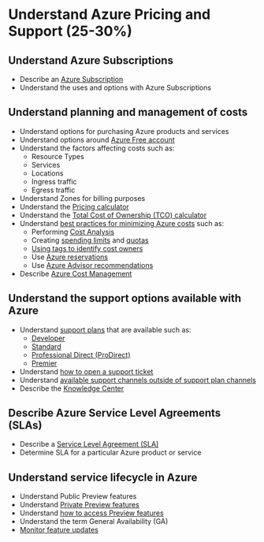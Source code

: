 # Understand Azure Pricing and Support (25-30%)

## Understand Azure Subscriptions

* Describe an [Azure Subscription](https://docs.microsoft.com/en-us/azure/architecture/cloud-adoption/getting-started/azure-resource-access#what-is-an-azure-subscription)
* Understand the uses and options with Azure Subscriptions

## Understand planning and management of costs

* Understand options for purchasing Azure products and services
* Understand options around [Azure Free account](https://azure.microsoft.com/en-ca/free/free-account-faq/)
* Understand the factors affecting costs such as:
    * Resource Types
    * Services
    * Locations
    * Ingress traffic
    * Egress traffic
* Understand Zones for billing purposes
* Understand the [Pricing calculator](https://azure.microsoft.com/en-ca/pricing/calculator/)
* Understand the [Total Cost of Ownership (TCO) calculator](https://azure.microsoft.com/en-ca/pricing/tco/)
* Understand [best practices for minimizing Azure costs](https://docs.microsoft.com/en-us/azure/billing/billing-getting-started) such as:
    * Performing [Cost Analysis](https://docs.microsoft.com/en-us/azure/cost-management/quick-acm-cost-analysis)
    * Creating [spending limits](https://docs.microsoft.com/en-us/azure/billing/billing-spending-limit) and [quotas](https://docs.microsoft.com/en-us/azure/azure-subscription-service-limits)
    * [Using tags to identify cost owners](https://docs.microsoft.com/en-us/azure/azure-resource-manager/resource-group-using-tags)
    * Use [Azure reservations](https://azure.microsoft.com/en-ca/reservations/)
    * Use [Azure Advisor recommendations](https://docs.microsoft.com/en-ca/azure/advisor/advisor-overview)
* Describe [Azure Cost Management](https://docs.microsoft.com/en-us/azure/cost-management/overview-cost-mgt)

## Understand the support options available with Azure

* Understand [support plans](https://azure.microsoft.com/en-ca/support/plans/) that are available such as:
    * [Developer](https://azure.microsoft.com/en-ca/support/plans/developer/)
    * [Standard](https://azure.microsoft.com/en-ca/support/plans/standard/)
    * [Professional Direct (ProDirect)](https://azure.microsoft.com/en-ca/support/plans/prodirect/)
    * [Premier](https://azure.microsoft.com/en-ca/support/plans/premier/)
* Understand [how to open a support ticket](https://azure.microsoft.com/en-ca/support/create-ticket/)
* Understand [available support channels outside of support plan channels](https://azure.microsoft.com/en-ca/support/faq/)
* Describe the [Knowledge Center](https://azure.microsoft.com/en-us/resources/knowledge-center/)

## Describe Azure Service Level Agreements (SLAs)

* Describe a [Service Level Agreement (SLA)](https://azure.microsoft.com/en-ca/support/legal/sla/)
* Determine SLA for a particular Azure product or service

## Understand service lifecycle in Azure

* Understand Public Preview features
* Understand [Private Preview features](https://azure.microsoft.com/en-ca/support/legal/preview-supplemental-terms/)
* Understand [how to access Preview features](https://stackoverflow.com/questions/53772691/how-to-gain-access-to-azure-preview-service-in-microsoft-commercial-or-governmen)
* Understand the term General Availability (GA)
* [Monitor feature updates](https://azure.microsoft.com/en-ca/updates/)